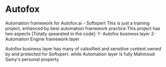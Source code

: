 # Autofox 
Automation framework for Autofox.ai - Softxpert
This is just a training project, enhanced by best automation framework practice
This project has two aspects [Totally spearated in the code]: 
  1- Autofox business layer
  2- Automation Engine framework layer

Autofox business layer has many of calssified and sensitive content owned by and protected for Softxpert.
while Automation layer is fully Mahmoud Samy's personal property

